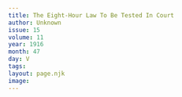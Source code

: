 ```yaml
---
title: The Eight-Hour Law To Be Tested In Court
author: Unknown
issue: 15
volume: 11
year: 1916
month: 47
day: V
tags:
layout: page.njk
image:
---
```



